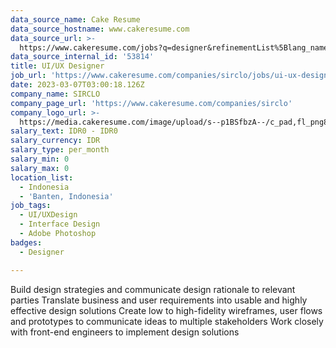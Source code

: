 ```yaml
---
data_source_name: Cake Resume
data_source_hostname: www.cakeresume.com
data_source_url: >-
  https://www.cakeresume.com/jobs?q=designer&refinementList%5Blang_name%5D%5B0%5D=English&refinementList%5Bsalary_type%5D=per_year
data_source_internal_id: '53814'
title: UI/UX Designer
job_url: 'https://www.cakeresume.com/companies/sirclo/jobs/ui-ux-designer-3620fb'
date: 2023-03-07T03:00:18.126Z
company_name: SIRCLO
company_page_url: 'https://www.cakeresume.com/companies/sirclo'
company_logo_url: >-
  https://media.cakeresume.com/image/upload/s--p1BSfbzA--/c_pad,fl_png8,h_200,w_200/v1678348314/r5lbiwsxqofsoahho28c.png
salary_text: IDR0 - IDR0
salary_currency: IDR
salary_type: per_month
salary_min: 0
salary_max: 0
location_list:
  - Indonesia
  - 'Banten, Indonesia'
job_tags:
  - UI/UXDesign
  - Interface Design
  - Adobe Photoshop
badges:
  - Designer

---
```


Build design strategies and communicate design rationale to relevant parties Translate business and user requirements into usable and highly effective design solutions Create low to high-fidelity wireframes, user flows and prototypes to communicate ideas to multiple stakeholders Work closely with front-end engineers to implement design solutions